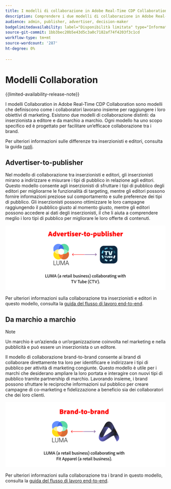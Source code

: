 ```yaml
---
title: I modelli di collaborazione in Adobe Real-Time CDP Collaboration.
description: Comprendere i due modelli di collaborazione in Adobe Real-Time CDP Collaboration
audience: admin, publisher, advertiser, decision-maker
badgelimitedavailability: label="Disponibilità limitata" type="Informative" url="https://helpx.adobe.com/legal/product-descriptions/real-time-customer-data-platform-collaboration.html newtab=true"
source-git-commit: 1bb3bec20b5e43d5c3a0c7182af74f4203f3c1cd
workflow-type: tm+mt
source-wordcount: '287'
ht-degree: 0%

---
```


# Modelli Collaboration

{{limited-availability-release-note}}

I modelli Collaboration in Adobe Real-Time CDP Collaboration sono modelli che definiscono come i collaboratori lavorano insieme per raggiungere i loro obiettivi di marketing. Esistono due modelli di collaborazione distinti: da inserzionista a editore e da marchio a marchio. Ogni modello ha uno scopo specifico ed è progettato per facilitare un’efficace collaborazione tra i brand.

Per ulteriori informazioni sulle differenze tra inserzionisti e editori, consulta la guida [ruoli](/help/guide/overview/roles.md).

## Advertiser-to-publisher

Nel modello di collaborazione tra inserzionisti e editori, gli inserzionisti mirano a indirizzare e misurare i tipi di pubblico in relazione agli editori. Questo modello consente agli inserzionisti di sfruttare i tipi di pubblico degli editori per migliorarne le funzionalità di targeting, mentre gli editori possono fornire informazioni preziose sul comportamento e sulle preferenze dei tipi di pubblico. Gli inserzionisti possono ottimizzare le loro campagne raggiungendo il pubblico giusto al momento giusto, mentre gli editori possono accedere ai dati degli inserzionisti, il che li aiuta a comprendere meglio i loro tipi di pubblico per migliorare le loro offerte di contenuti.

![Esempio di collaborazione tra inserzionisti e editori.](/help/assets/overview/advertiser-to-publisher.png)

Per ulteriori informazioni sulla collaborazione tra inserzionisti e editori in questo modello, consulta la [guida del flusso di lavoro end-to-end](/help/guide/overview/end-to-end-workflow.md).

## Da marchio a marchio

>[!NOTE]
>
>Un marchio è un’azienda o un’organizzazione coinvolta nel marketing e nella pubblicità e può essere un inserzionista o un editore.

Il modello di collaborazione brand-to-brand consente ai brand di collaborare direttamente tra loro per identificare e indirizzare i tipi di pubblico per attività di marketing congiunte. Questo modello è utile per i marchi che desiderano ampliare la loro portata e interagire con nuovi tipi di pubblico tramite partnership di marchio. Lavorando insieme, i brand possono sfruttare le reciproche informazioni sul pubblico per creare campagne di co-marketing e fidelizzazione a beneficio sia dei collaboratori che dei loro clienti.

![Esempio di collaborazione brand-to-brand.](/help/assets/overview/brand-to-brand.png)

Per ulteriori informazioni sulla collaborazione tra i brand in questo modello, consulta la [guida del flusso di lavoro end-to-end](/help/guide/overview/end-to-end-workflow.md).

